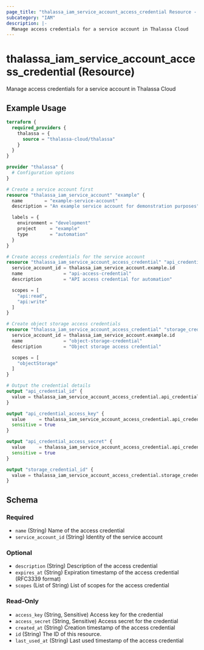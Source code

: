 ```yaml
---
page_title: "thalassa_iam_service_account_access_credential Resource - terraform-provider-thalassa"
subcategory: "IAM"
description: |-
  Manage access credentials for a service account in Thalassa Cloud
---
```


# thalassa_iam_service_account_access_credential (Resource)

Manage access credentials for a service account in Thalassa Cloud

## Example Usage

```terraform
terraform {
  required_providers {
    thalassa = {
      source = "thalassa-cloud/thalassa"
    }
  }
}

provider "thalassa" {
  # Configuration options
}

# Create a service account first
resource "thalassa_iam_service_account" "example" {
  name        = "example-service-account"
  description = "An example service account for demonstration purposes"

  labels = {
    environment = "development"
    project     = "example"
    type        = "automation"
  }
}

# Create access credentials for the service account
resource "thalassa_iam_service_account_access_credential" "api_credential" {
  service_account_id = thalassa_iam_service_account.example.id
  name               = "api-access-credential"
  description        = "API access credential for automation"

  scopes = [
    "api:read",
    "api:write"
  ]
}

# Create object storage access credentials
resource "thalassa_iam_service_account_access_credential" "storage_credential" {
  service_account_id = thalassa_iam_service_account.example.id
  name               = "object-storage-credential"
  description        = "Object storage access credential"

  scopes = [
    "objectStorage"
  ]
}

# Output the credential details
output "api_credential_id" {
  value = thalassa_iam_service_account_access_credential.api_credential.id
}

output "api_credential_access_key" {
  value     = thalassa_iam_service_account_access_credential.api_credential.access_key
  sensitive = true
}

output "api_credential_access_secret" {
  value     = thalassa_iam_service_account_access_credential.api_credential.access_secret
  sensitive = true
}

output "storage_credential_id" {
  value = thalassa_iam_service_account_access_credential.storage_credential.id
}
```
<!-- schema generated by tfplugindocs -->
## Schema

### Required

- `name` (String) Name of the access credential
- `service_account_id` (String) Identity of the service account

### Optional

- `description` (String) Description of the access credential
- `expires_at` (String) Expiration timestamp of the access credential (RFC3339 format)
- `scopes` (List of String) List of scopes for the access credential

### Read-Only

- `access_key` (String, Sensitive) Access key for the credential
- `access_secret` (String, Sensitive) Access secret for the credential
- `created_at` (String) Creation timestamp of the access credential
- `id` (String) The ID of this resource.
- `last_used_at` (String) Last used timestamp of the access credential


